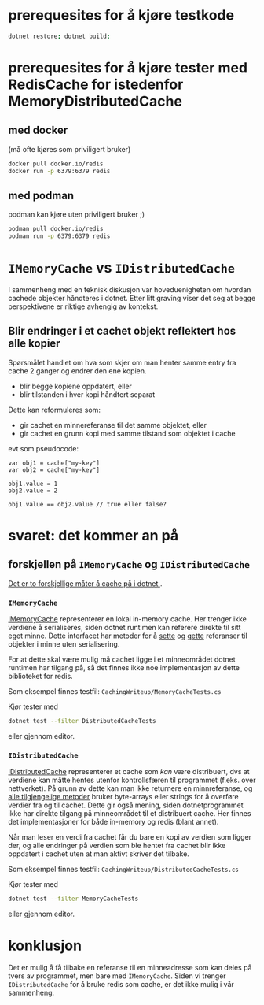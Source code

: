 # prerequesites for å kjøre testkode
```sh
dotnet restore; dotnet build;
``` 

# prerequesites for å kjøre tester med RedisCache for istedenfor MemoryDistributedCache

## med docker 
(må ofte kjøres som priviligert bruker)
```sh
docker pull docker.io/redis
docker run -p 6379:6379 redis
``` 

## med podman 
podman kan kjøre uten priviligert bruker ;)
```sh
podman pull docker.io/redis
podman run -p 6379:6379 redis
``` 

# `IMemoryCache` vs `IDistributedCache`

I sammenheng med en teknisk diskusjon var hoveduenigheten om hvordan cachede objekter håndteres i dotnet.
Etter litt graving viser det seg at begge perspektivene er riktige avhengig av kontekst.

## Blir endringer i et cachet objekt reflektert hos alle kopier
Spørsmålet handlet om hva som skjer om man henter samme entry fra cache 2 ganger og endrer den ene kopien.
- blir begge kopiene oppdatert, eller
- blir tilstanden i hver kopi håndtert separat

Dette kan reformuleres som:
- gir cachet en minnereferanse til det samme objektet, eller
- gir cachet en grunn kopi med samme tilstand som objektet i cache

evt som pseudocode:
``` 
var obj1 = cache["my-key"]
var obj2 = cache["my-key"]

obj1.value = 1
obj2.value = 2

obj1.value == obj2.value // true eller false?
```

# svaret: det kommer an på
## forskjellen på `IMemoryCache` og `IDistributedCache`
[Det er to forskjellige måter å cache på i dotnet.](https://learn.microsoft.com/en-us/aspnet/core/performance/caching/memory?view=aspnetcore-8.0).

### `IMemoryCache`
[IMemoryCache](https://learn.microsoft.com/en-us/dotnet/api/microsoft.extensions.caching.memory.imemorycache?view=net-8.0) 
representerer en lokal in-memory cache. Her trenger ikke verdiene å serialiseres, siden dotnet runtimen kan referere direkte til sitt eget minne.
Dette interfacet har metoder for å 
[sette](https://learn.microsoft.com/en-us/dotnet/api/microsoft.extensions.caching.memory.cacheextensions.set?view=net-8.0#microsoft-extensions-caching-memory-cacheextensions-set-1(microsoft-extensions-caching-memory-imemorycache-system-object-0-microsoft-extensions-caching-memory-memorycacheentryoptions))
og 
[gette](https://learn.microsoft.com/en-us/dotnet/api/microsoft.extensions.caching.memory.cacheextensions.get?view=net-8.0#microsoft-extensions-caching-memory-cacheextensions-get-1(microsoft-extensions-caching-memory-imemorycache-system-object))
referanser til objekter i minne uten serialisering.

For at dette skal være mulig må cachet ligge i et minneområdet dotnet runtimen har tilgang på, 
så det finnes ikke noe implementasjon av dette biblioteket for redis.

Som eksempel finnes testfil: `CachingWriteup/MemoryCacheTests.cs`

Kjør tester med 
```sh
dotnet test --filter DistributedCacheTests
````
eller gjennom editor.

### `IDistributedCache`
[IDistributedCache](https://learn.microsoft.com/en-us/dotnet/api/microsoft.extensions.caching.distributed.idistributedcache?view=net-8.0) 
representerer et cache som *kan* være distribuert, 
dvs at verdiene kan måtte hentes utenfor kontrollsfæren til programmet (f.eks. over nettverket).
På grunn av dette kan man ikke returnere en minnreferanse, og 
[alle tilgjengelige metoder](https://learn.microsoft.com/en-us/dotnet/api/microsoft.extensions.caching.distributed.idistributedcache?view=net-8.0#methods)
bruker byte-arrays eller strings for å overføre verdier fra og til cachet.
Dette gir også mening, siden dotnetprogrammet ikke har direkte tilgang på minneområdet til et distribuert cache.
Her finnes det implementasjoner for både in-memory og redis (blant annet).

Når man leser en verdi fra cachet får du bare en kopi av verdien som ligger der, 
og alle endringer på verdien som ble hentet fra cachet blir ikke oppdatert i cachet uten at man aktivt skriver det tilbake.

Som eksempel finnes testfil: `CachingWriteup/DistributedCacheTests.cs`

Kjør tester med
```sh
dotnet test --filter MemoryCacheTests
````
eller gjennom editor.

# konklusjon
Det er mulig å få tilbake en referanse til en minneadresse som kan deles på tvers av programmet, men bare med `IMemoryCache`.
Siden vi trenger `IDistributedCache` for å bruke redis som cache, er det ikke mulig i vår sammenheng.